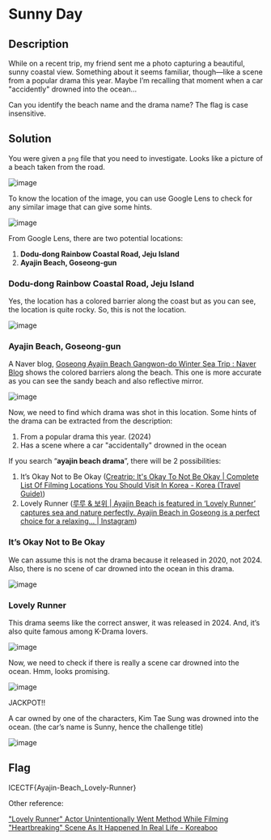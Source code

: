 # **Sunny Day**

## Description

While on a recent trip, my friend sent me a photo capturing a beautiful, sunny coastal view. Something about it seems familiar, though—like a scene from a popular drama this year. Maybe I’m recalling that moment when a car "accidently" drowned into the ocean…

Can you identify the beach name and the drama name? The flag is case insensitive.

## Solution

You were given a `png` file that you need to investigate. Looks like a picture of a beach taken from the road. 

![image](https://github.com/user-attachments/assets/a444d254-dafc-4658-b82f-b71b22073d54)

To know the location of the image, you can use Google Lens to check for any similar image that can give some hints. 

![image](https://github.com/user-attachments/assets/0ccbc2b6-17cc-4ba4-b08f-7d658dab65ed)

From Google Lens, there are two potential locations:

1. **Dodu-dong Rainbow Coastal Road, Jeju Island**
2. **Ayajin Beach, Goseong-gun**

### **Dodu-dong Rainbow Coastal Road, Jeju Island**

Yes, the location has a colored barrier along the coast but as you can see, the location is quite rocky. So, this is not the location.

![image](https://github.com/user-attachments/assets/1a3ad570-7407-4d38-b1e5-0b9f2ca998c6)

### **Ayajin Beach, Goseong-gun**

A Naver blog, [Goseong Ayajin Beach Gangwon-do Winter Sea Trip : Naver Blog](https://m.blog.naver.com/msjh1012/222989913488) shows the colored barriers along the beach. This one is more accurate as you can see the sandy beach and also reflective mirror. 

![image](https://github.com/user-attachments/assets/24e16aa5-de7f-4a10-bc3c-144280324220)

Now, we need to find which drama was shot in this location. Some hints of the drama can be extracted from the description: 

1. From a popular drama this year. (2024)
2. Has a scene where a car "accidentally" drowned in the ocean

If you search “**ayajin beach drama**”, there will be 2 possibilities: 

1. It’s Okay Not to Be Okay ([Creatrip: It's Okay To Not Be Okay | Complete List Of Filming Locations You Should Visit In Korea - Korea (Travel Guide)](https://creatrip.com/en/blog/7936))
2. Lovely Runner ([루루 & 보위 | Ayajin Beach is featured in ‘Lovely Runner’ captures sea and nature perfectly. Ayajin Beach in Goseong is a perfect choice for a relaxing... | Instagram](https://www.instagram.com/ru_in_seoul/reel/C9z2JhFSyMJ/))

### It’s Okay Not to Be Okay

We can assume this is not the drama because it released in 2020, not 2024. Also, there is no scene of car drowned into the ocean in this drama. 

![image](https://github.com/user-attachments/assets/af2f8cad-4872-403f-a32e-d4e9b397ae9c)

### Lovely Runner

This drama seems like the correct answer, it was released in 2024. And, it’s also quite famous among K-Drama lovers.

![image](https://github.com/user-attachments/assets/8a06a186-d819-4083-bde8-6eafb2598625)

Now, we need to check if there is really a scene car drowned into the ocean.  Hmm, looks promising. 

![image](https://github.com/user-attachments/assets/828ca8c9-0612-4879-abc2-cc925529542d)


JACKPOT!!

A car owned by one of the characters, Kim Tae Sung was drowned into the ocean. (the car’s name is Sunny, hence the challenge title)

 ![image](https://github.com/user-attachments/assets/914dd372-4102-49e0-9e55-4397f3c29073)

## Flag

ICECTF{Ayajin-Beach_Lovely-Runner}

Other reference:

["Lovely Runner" Actor Unintentionally Went Method While Filming "Heartbreaking" Scene As It Happened In Real Life - Koreaboo](https://www.koreaboo.com/news/lovely-runner-car-scene-supposed-cg-accident-really-happened/)
